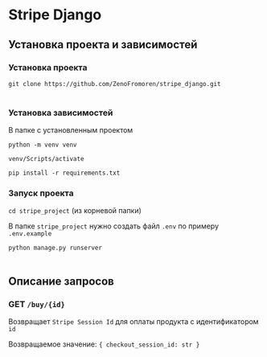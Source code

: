 # Stripe Django

## Установка проекта и зависимостей

### Установка проекта
`git clone https://github.com/ZenoFromoren/stripe_django.git` <br /><br />

### Установка зависимостей
В папке с установленным проектом

```
python -m venv venv

venv/Scripts/activate

pip install -r requirements.txt
```

### Запуск проекта
`cd stripe_project` (из корневой папки)

В папке `stripe_project` нужно создать файл `.env` по примеру `.env.example`

`python manage.py runserver` <br /><br />


## Описание запросов


### GET `/buy/{id}`
Возвращает `Stripe Session Id` для оплаты продукта с идентификатором `id`

Возвращаемое значение: `{ checkout_session_id: str }`
